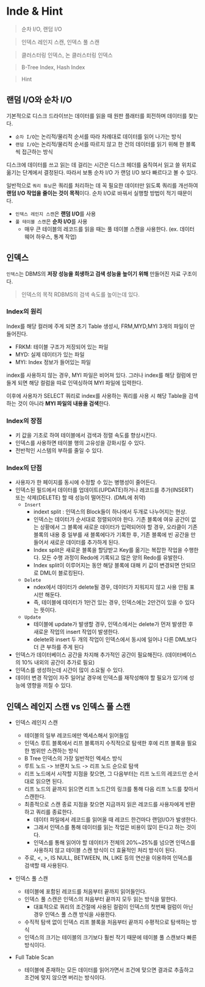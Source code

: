 # Inde & Hint

> 순차 I/O, 랜덤 I/O

> 인덱스 레인지 스캔, 인덱스 풀 스캔

> 클러스터링 인덱스, 논 클러스터링 인덱스

> B-Tree Index, Hash Index

> Hint


## 랜덤 I/O와 순차 I/O
기본적으로 디스크 드라이브는 데이터를 읽을 때 원판 플래터를 회전하며 데이터를 찾는다.

- `순차 I/O`는 논리적/물리적 순서를 따라 차례대로 데이터를 읽어 나가는 방식
- `랜덤 I/O`는 논리적/물리적 순서를 따르지 않고 한 건의 데이터를 읽기 위해 한 블록씩 접근하는 방식

디스크에 데이터를 쓰고 읽는 데 걸리는 시간은 디스크 헤더를 움직여서 읽고 쓸 위치로 옮기는 단계에서 결정된다. 따라서 보통 순차 I/O 가 랜덤 I/O 보다 빠르다고 볼 수 있다.

일반적으로 `쿼리 튜닝`은 쿼리를 처리하는 데 꼭 필요한 데이터만 읽도록 쿼리를 개선하여 **랜덤 I/O 작업을 줄이는 것이 목적**이다. 순차 I/O로 바꿔서 실행할 방법이 적기 때문이다.

- `인덱스 레인지 스캔`은 **랜덤 I/O**를 사용
- `풀 테이블 스캔`은 **순차 I/O**를 사용
    - 매우 큰 테이블의 레코드를 읽을 때는 풀 테이블 스캔을 사용한다. (ex. 데이터 웨어 하우스, 통계 작업)

## 인덱스
`인덱스`는 DBMS의 **저장 성능을 희생하고 검색 성능을 높이기 위해** 만들어진 자료 구조이다.

> 인덱스의 목적 RDBMS의 검색 속도를 높이는데 있다.

### Index의 원리
Index를 해당 컬러에 주게 되면 초기 Table 생성시, FRM,MYD,MYI 3개의 파일이 만들어진다.

- FRKM: 테이블 구조가 저장되어 있는 파일
- MYD: 실제 데이터가 있는 파일
- MYI: Index 정보가 들어있는 파일

index를 사용하지 않는 경우, MYI 파일은 비어져 있다. 그러나 index를 해당 컬럼에 만들게 되면 해당 컬럼을 따로 인덱싱하여 MYI 파일에 입력한다.

이후에 사용자가 SELECT 쿼리로 index를 사용하는 쿼리를 사용 시 해당 Table을 검색하는 것이 아니라 **MYI 파일의 내용을 검색**한다.

### Index의 장점
- 키 값을 기초로 하여 테이블에서 검색과 정렬 속도를 향상시킨다.
- 인덱스를 사용하면 테이블 행의 고유성을 강화시킬 수 있다.
- 전반적인 시스템의 부하를 줄일 수 있다.

### Index의 단점
- 사용자가 한 페이지를 동시에 수정할 수 있는 병행성이 줄어든다.
- 인덱스된 필드에서 데이터를 업데이트(UPDATE)하거나 레코드를 추가(INSERT) 또는 삭제(DELETE) 할 때 성능이 떨어진다. (DML에 취약)
    - `Insert`
        - indext split : 인덱스의 Block들이 하나에서 두개로 나누어지는 현상.
        - 인덱스는 데이터가 순서대로 정렬되어야 한다. 기존 블록에 여유 공간이 없는 상황에서 그 블록에 새로운 데이터가 입력되어야 할 경우, 오라클이 기존 블록의 내용 중 일부를 새 블록에다가 기록한 후, 기존 블록에 빈 공간을 만들어서 새로운 데이터를 추가하게 된다.
        - Index split은 새로운 블록을 할당받고 Key를 옮기는 복잡한 작업을 수행한다. 모든 수행 과정이 Redo에 기록되고 많은 양의 Redo를 유발한다.
        - Index split이 이루어지는 동안 해당 블록에 대해 키 값이 변경되면 안되므로 DML이 블로킹된다.
    - `Delete`
        - ndex에서 데이터가 delete될 경우, 데이터가 지워지지 않고 사용 안됨 표시만 해둔다.
        - 즉, 테이블에 데이터가 1만건 있는 경우, 인덱스에는 2만건이 있을 수 있다는 뜻이다.
    - `Update`
        - 테이블에 update가 발생할 경우, 인덱스에서는 delete가 먼저 발생한 후 새로운 작업의 insert 작업이 발생한다.
        - delete와 insert 두 개의 작업이 인덱스에서 동시에 일어나 다른 DML보다 더 큰 부하를 주게 된다
- 인덱스가 데이터베이스 공간을 차지해 추가적인 공간이 필요해진다. (데이터베이스의 10% 내외의 공간이 추가로 필요)
- 인덱스를 생성하는데 시간이 많이 소요될 수 있다.
- 데이터 변경 작업이 자주 일어날 경우에 인덱스를 재작성해야 할 필요가 있기에 성능에 영향을 끼칠 수 있다.


## 인덱스 레인지 스캔 vs 인덱스 풀 스캔
- 인덱스 레인지 스캔
    - 테이블의 일부 레코드에만 엑세스해서 읽어들임
    - 인덱스 루트 블록에서 리프 블록까지 수직적으로 탐색한 후에 리프 블록을 필요한 범위만 스캔하는 방식
    - B Tree 인덱스의 가장 일반적인 엑세스 방식
    - 루트 노드 -> 브랜치 노드 -> 리프 노드 순으로 탐색
    - 리프 노드에서 시작할 지점을 찾으면, 그 다음부터는 리프 노드의 레코드만 순서대로 읽으면 된다.
    - 리프 노드의 끝까지 읽으면 리프 노드간의 링크를 통해 다음 리프 노드를 찾아서 스캔한다.
    - 최종적으로 스캔 종료 지점을 찾으면 지금까지 읽은 레코드를 사용자에게 반환하고 쿼리를 종료한다.
        - 데이터 파일에서 레코드를 읽어올 때 레코드 한건마다 랜덤I/O가 발생한다.
        - 그래서 인덱스를 통해 데이터를 읽는 작업은 비용이 많이 든다고 하는 것이다.
        - 인덱스를 통해 읽어야 할 데이터가 전체의 20%~25%를 넘으면 인덱스를 사용하지 않고 테이블 스캔 방식이 더 효율적인 처리 방식이 된다.
    - 주로, <, >, IS NULL, BETWEEN, IN, LIKE 등의 연산을 이용하여 인덱스를 검색할 때 사용된다.

- 인덱스 풀 스캔
    - 테이블에 포함된 레코드를 처음부터 끝까지 읽어들인다.
    - 인덱스 풀 스캔은 인덱스의 처음부터 끝까지 모두 읽는 방식을 말한다.
        - 대표적으로 쿼리의 조건절에 사용된 컬럼이 인덱스의 첫번째 컬럼이 아닌 경우 인덱스 풀 스캔 방식을 사용한다.
    - 수직적 탐색 없이 인덱스 리프 블록을 처음부터 끝까지 수평적으로 탐색하는 방식
    - 인덱스의 크기는 테이블의 크기보다 훨씬 작기 때문에 테이블 풀 스캔보다 빠른 방식이다.

- Full Table Scan
    - 테이블에 존재하는 모든 데이터를 읽어가면서 조건에 맞으면 결과로 추출하고 조건에 맞지 않으면 버리는 방식이다.